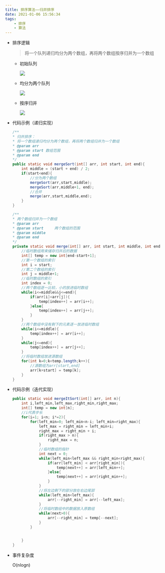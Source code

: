 ```yaml
---
title: 排序算法——归并排序
date: 2021-01-06 15:56:34
tags:
    - 排序
    - 算法
---
```

- 排序逻辑

  > 将一个队列递归均分为两个数组，再将两个数组按序归并为一个数组

  <!--more-->
  - 初始队列

    ![](https://gitee.com/buxiaoxing/image-bed/raw/master/img/1747833-20200720210541722-57793447.png)

  - 均分为两个队列

    ![](https://gitee.com/buxiaoxing/image-bed/raw/master/img/1747833-20200721145817111-1550875539.png)

  - 按序归并

    ![](https://gitee.com/buxiaoxing/image-bed/raw/master/img/1747833-20200721145830146-1559296558.png)

- 代码示例（递归实现）

  ```java
  /**
  * 归并排序：
  * 将一个数组递归均分为两个数组，再将两个数组归并为一个数组
  * @param arr
  * @param start 数组范围
  * @param end
  */
  public static void mergeSort(int[] arr, int start, int end){
      int middle = (start + end) / 2;
      if(start<end){
          //分为两个数组
          mergeSort(arr,start,middle);
          mergeSort(arr,middle+1, end);
          //合并
          merge(arr,start,middle,end);
      }
  }
  
  /**
  * 两个数组归并为一个数组
  * @param arr
  * @param start     两个数组的范围
  * @param middle
  * @param end
  */
  private static void merge(int[] arr, int start, int middle, int end) {
      //临时数组用来储存归并后的数据
      int[] temp = new int[end-start+1];
      //第一个数组的索引
      int i = start;
      //第二个数组的索引
      int j = middle+1;
      //临时数组的索引
      int index = 0;
      //两个数组逐一比较，小的放进临时数组
      while(i<=middle&&j<=end){
          if(arr[i]<arr[j]){
              temp[index++] = arr[i++];
          }else{
              temp[index++] = arr[j++];
          }
      }
      //两个数组中没有剩下的元素逐一放进临时数组
      while(i<=middle){
          temp[index++] = arr[i++];
      }
      while(j<=end){
          temp[index++] = arr[j++];
      }
      //将临时数组放进源数组
      for(int k=0;k<temp.length;k++){
          //源数组为arr[start,end]
          arr[k+start] = temp[k];
      }
  }
  ```

- 代码示例（迭代实现）

  ```java
  public static void mergeItSort(int[] arr, int n){
      int i,left_min,left_max,right_min,right_max;
      int[] temp = new int[n];
      //i代表步长
      for(i=1; i<n; i*=2){
          for(left_min=0; left_min<n-i; left_min=right_max){
              left_max = right_min = left_min+i;
              right_max = right_min + i;
              if(right_max > n){
                  right_max = n;
              }
              //临时数组的指针
              int next = 0;
              while(left_min<left_max && right_min<right_max){
                  if(arr[left_min] < arr[right_min]){
                      temp[next++] = arr[left_min++];
                  }else{
                      temp[next++] = arr[right_min++];
                  }
              }
              //将左边剩下的部分放在右边尾部
              while(left_min<left_max){
                  arr[--right_min] = arr[--left_max];
              }
              //将临时数组中的数据放入原数组
              while(next>0){
                  arr[--right_min] = temp[--next];
              }
          }
  
  
      }
  }
  ```

- 事件复杂度

  O(nlogn)


